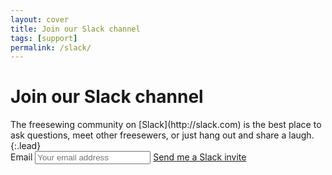 ```yaml
---
layout: cover
title: Join our Slack channel
tags: [support]
permalink: /slack/
---
```

<div class="cover-body" markdown="1">
<h1 class="cover-heading" id="title">Join our Slack channel</h1>
The freesewing community on [Slack](http://slack.com) 
is the best place to ask questions, meet other freesewers, or just hang out and share a laugh.
{:.lead}

<form class="form" id="form">
  <label class="sr-only" for="inlineFormInput">Email</label>
  <input type="text" class="text-center form-control" id="email" placeholder="Your email address">
  <a href='#hamburger' id="submit" class="btn btn-lg btn-primary mt-4">Send me a Slack invite</a>
</form>

</div>
<script>
$(document).on('click', '#submit', function() { 
    $('#submit').html('<i class="fa fa-spinner fa-pulse fa-fw"></i>');
    var address = $('#email').val();
    $.ajax({
        type: "POST",
        url: 'https://bot.freesewing.org/slack/request/'+address,
        success: function(data) {
            $('#form').slideUp();
            $('#cancel').hide();
            $('#title').html('Great, now check your inbox');
            $('.lead').html("We've sent an email to "+address+" to confirm your address. As soon as you click the confirmation link within, we can get to work on your invite.");
            $('div.inner.cover').append("<a class='btn btn-lg btn-warning' href='/'>Back to the documentation</a>");
        
        }
    });
});
</script>

